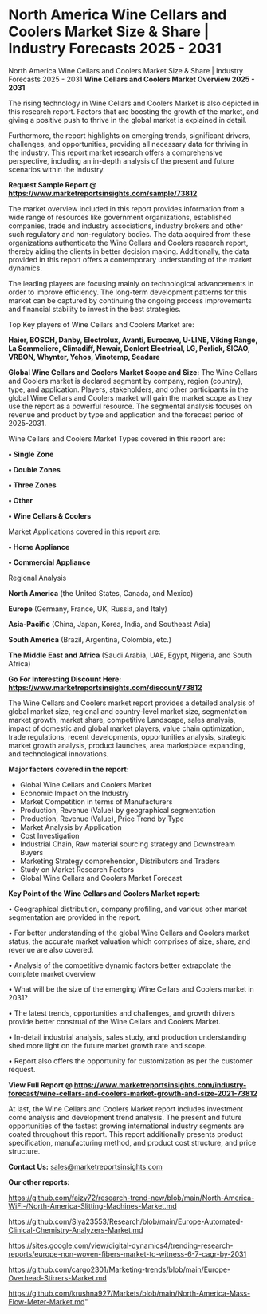 # North America Wine Cellars and Coolers Market Size & Share | Industry Forecasts 2025 - 2031
North America Wine Cellars and Coolers Market Size & Share | Industry Forecasts 2025 - 2031
<Strong> Wine Cellars and Coolers Market Overview 2025 - 2031</strong>

The rising technology in Wine Cellars and Coolers Market is also depicted in this research report. Factors that are boosting the growth of the market, and giving a positive push to thrive in the global market is explained in detail.

Furthermore, the report highlights on emerging trends, significant drivers, challenges, and opportunities, providing all necessary data for thriving in the industry. This report market research offers a comprehensive perspective, including an in-depth analysis of the present and future scenarios within the industry.

<strong>Request Sample Report @ <a href=https://www.marketreportsinsights.com/sample/73812>https://www.marketreportsinsights.com/sample/73812</a></strong>

The market overview included in this report provides information from a wide range of resources like government organizations, established companies, trade and industry associations, industry brokers and other such regulatory and non-regulatory bodies. The data acquired from these organizations authenticate the Wine Cellars and Coolers research report, thereby aiding the clients in better decision making. Additionally, the data provided in this report offers a contemporary understanding of the market dynamics.

The leading players are focusing mainly on technological advancements in order to improve efficiency. The long-term development patterns for this market can be captured by continuing the ongoing process improvements and financial stability to invest in the best strategies.

Top Key players of Wine Cellars and Coolers Market are:

<strong>Haier, BOSCH, Danby, Electrolux, Avanti, Eurocave, U-LINE, Viking Range, La Sommeliere, Climadiff, Newair, Donlert Electrical, LG, Perlick, SICAO, VRBON, Whynter, Yehos, Vinotemp, Seadare</strong>

<strong><b>Global Wine Cellars and Coolers Market Scope and Size:</b></strong>
The Wine Cellars and Coolers market is declared segment by company, region (country), type, and application. Players, stakeholders, and other participants in the global Wine Cellars and Coolers market will gain the market scope as they use the report as a powerful resource. The segmental analysis focuses on revenue and product by type and application and the forecast period of 2025-2031.

Wine Cellars and Coolers Market Types covered in this report are:

<strong>• Single Zone

• Double Zones

• Three Zones

• Other

• Wine Cellars & Coolers</strong>

Market Applications covered in this report are:

<strong>• Home Appliance

• Commercial Appliance</strong> 

Regional Analysis

<strong>North America</strong> (the United States, Canada, and Mexico)

<strong>Europe</strong> (Germany, France, UK, Russia, and Italy)

<strong>Asia-Pacific</strong> (China, Japan, Korea, India, and Southeast Asia)

<strong>South America</strong> (Brazil, Argentina, Colombia, etc.)

<strong>The Middle East and Africa</strong> (Saudi Arabia, UAE, Egypt, Nigeria, and South Africa)

<strong>Go For Interesting Discount Here: <a href=https://www.marketreportsinsights.com/discount/73812>https://www.marketreportsinsights.com/discount/73812</a></strong>

The Wine Cellars and Coolers market report provides a detailed analysis of global market size, regional and country-level market size, segmentation market growth, market share, competitive Landscape, sales analysis, impact of domestic and global market players, value chain optimization, trade regulations, recent developments, opportunities analysis, strategic market growth analysis, product launches, area marketplace expanding, and technological innovations.

<strong><b>Major factors covered in the report:</b></strong>
<ul>
  <li>Global Wine Cellars and Coolers Market </li>
  <li>Economic Impact on the Industry</li>
  <li>Market Competition in terms of Manufacturers</li>
  <li>Production, Revenue (Value) by geographical segmentation</li>
  <li>Production, Revenue (Value), Price Trend by Type</li>
  <li>Market Analysis by Application</li>
  <li>Cost Investigation</li>
  <li>Industrial Chain, Raw material sourcing strategy and Downstream Buyers</li>
  <li>Marketing Strategy comprehension, Distributors and Traders</li>
  <li>Study on Market Research Factors</li>
  <li>Global Wine Cellars and Coolers Market Forecast</li>
</ul>

<strong><b>Key Point of the Wine Cellars and Coolers Market report:</b></strong>

• Geographical distribution, company profiling, and various other market segmentation are provided in the report.

• For better understanding of the global Wine Cellars and Coolers market status, the accurate market valuation which comprises of size, share, and revenue are also covered.

• Analysis of the competitive dynamic factors better extrapolate the complete market overview

• What will be the size of the emerging Wine Cellars and Coolers market in 2031?

• The latest trends, opportunities and challenges, and growth drivers provide better construal of the Wine Cellars and Coolers Market.

• In-detail industrial analysis, sales study, and production understanding shed more light on the future market growth rate and scope.

• Report also offers the opportunity for customization as per the customer request.

<strong><b>View Full Report @ <a href=https://www.marketreportsinsights.com/industry-forecast/wine-cellars-and-coolers-market-growth-and-size-2021-73812>https://www.marketreportsinsights.com/industry-forecast/wine-cellars-and-coolers-market-growth-and-size-2021-73812</a></b></strong>


At last, the Wine Cellars and Coolers Market report includes investment come analysis and development trend analysis. The present and future opportunities of the fastest growing international industry segments are coated throughout this report. This report additionally presents product specification, manufacturing method, and product cost structure, and price structure.

<strong>Contact Us:</strong>
sales@marketreportsinsights.com

<strong>Our other reports:</strong>

<a href=https://github.com/faizy72/research-trend-new/blob/main/North-America-WiFi-/North-America-Slitting-Machines-Market.md>https://github.com/faizy72/research-trend-new/blob/main/North-America-WiFi-/North-America-Slitting-Machines-Market.md</a>

<a href=https://github.com/Siya23553/Research/blob/main/Europe-Automated-Clinical-Chemistry-Analyzers-Market.md>https://github.com/Siya23553/Research/blob/main/Europe-Automated-Clinical-Chemistry-Analyzers-Market.md</a>

<a href=https://sites.google.com/view/digital-dynamics4/trending-research-reports/europe-non-woven-fibers-market-to-witness-6-7-cagr-by-2031>https://sites.google.com/view/digital-dynamics4/trending-research-reports/europe-non-woven-fibers-market-to-witness-6-7-cagr-by-2031</a>

<a href=https://github.com/cargo2301/Marketing-trends/blob/main/Europe-Overhead-Stirrers-Market.md>https://github.com/cargo2301/Marketing-trends/blob/main/Europe-Overhead-Stirrers-Market.md</a>

<a href=https://github.com/krushna927/Markets/blob/main/North-America-Mass-Flow-Meter-Market.md>https://github.com/krushna927/Markets/blob/main/North-America-Mass-Flow-Meter-Market.md</a>"
